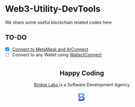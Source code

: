 # Web3-Utility-DevTools

We share some useful blockchain related codes here

## TO-DO

- [x] [Connect to MetaMask and ArConnect](/Web3-Utility-DevTools/eth-arweave-connect)
- [ ] Connect to any Wallet using [WallectConnect](https://walletconnect.com/)

#

<h2 align="center">
  Happy Coding
</h2>
<p align="center"><a href="/">Bridge Labs </a> is a Software Development Agency</p>
<p align="center">
  <img src="./media/bridge-labs-icon.png" width="50" />
</p>
